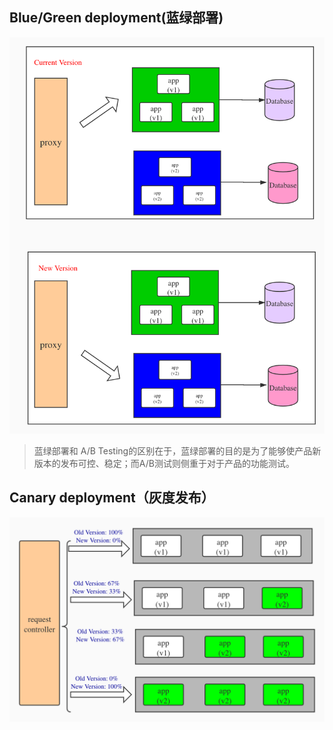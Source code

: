 ## Blue/Green deployment(蓝绿部署)

![](https://github.com/lhb008/DevOps/blob/main/images/blue-green.jpg)

> 蓝绿部署和 A/B Testing的区别在于，蓝绿部署的目的是为了能够使产品新版本的发布可控、稳定；而A/B测试则侧重于对于产品的功能测试。


## Canary deployment（灰度发布）
![](https://github.com/lhb008/DevOps/blob/main/images/canary.jpg)
